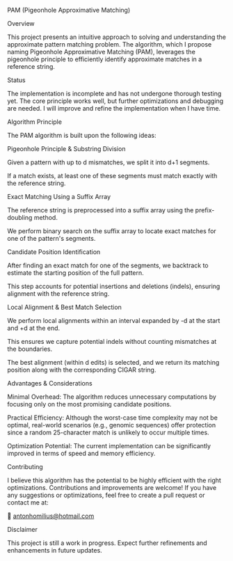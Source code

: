 PAM (Pigeonhole Approximative Matching)

Overview

This project presents an intuitive approach to solving and understanding the approximate pattern matching problem. The algorithm, which I propose naming Pigeonhole Approximative Matching (PAM), leverages the pigeonhole principle to efficiently identify approximate matches in a reference string.

Status

The implementation is incomplete and has not undergone thorough testing yet. The core principle works well, but further optimizations and debugging are needed. I will improve and refine the implementation when I have time.

Algorithm Principle

The PAM algorithm is built upon the following ideas:

Pigeonhole Principle & Substring Division

Given a pattern with up to d mismatches, we split it into d+1 segments.

If a match exists, at least one of these segments must match exactly with the reference string.

Exact Matching Using a Suffix Array

The reference string is preprocessed into a suffix array using the prefix-doubling method.

We perform binary search on the suffix array to locate exact matches for one of the pattern's segments.

Candidate Position Identification

After finding an exact match for one of the segments, we backtrack to estimate the starting position of the full pattern.

This step accounts for potential insertions and deletions (indels), ensuring alignment with the reference string.

Local Alignment & Best Match Selection

We perform local alignments within an interval expanded by -d at the start and +d at the end.

This ensures we capture potential indels without counting mismatches at the boundaries.

The best alignment (within d edits) is selected, and we return its matching position along with the corresponding CIGAR string.

Advantages & Considerations

Minimal Overhead: The algorithm reduces unnecessary computations by focusing only on the most promising candidate positions.

Practical Efficiency: Although the worst-case time complexity may not be optimal, real-world scenarios (e.g., genomic sequences) offer protection since a random 25-character match is unlikely to occur multiple times.

Optimization Potential: The current implementation can be significantly improved in terms of speed and memory efficiency.

Contributing

I believe this algorithm has the potential to be highly efficient with the right optimizations. Contributions and improvements are welcome! If you have any suggestions or optimizations, feel free to create a pull request or contact me at:

📧 antonhomilius@hotmail.com

Disclaimer

This project is still a work in progress. Expect further refinements and enhancements in future updates.
